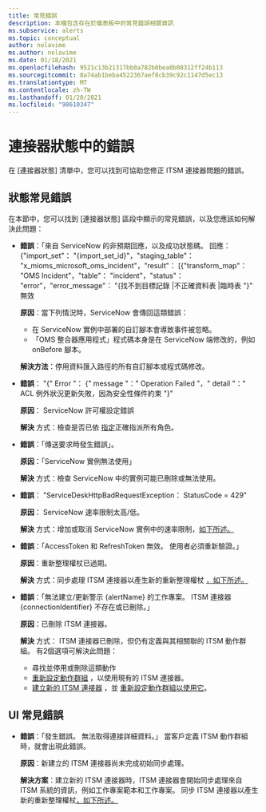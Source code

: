 ```yaml
---
title: 常見錯誤
description: 本檔包含存在於儀表板中的常見錯誤相關資訊
ms.subservice: alerts
ms.topic: conceptual
author: nolavime
ms.author: nolavime
ms.date: 01/18/2021
ms.openlocfilehash: 9521c13b21317bb0a782b0bea0b08312ff24b113
ms.sourcegitcommit: 8a74ab1beba4522367aef8cb39c92c1147d5ec13
ms.translationtype: MT
ms.contentlocale: zh-TW
ms.lasthandoff: 01/20/2021
ms.locfileid: "98610347"
---
```

# <a name="errors-in-the-connector-status"></a>連接器狀態中的錯誤

在 [連接器狀態] 清單中，您可以找到可協助您修正 ITSM 連接器問題的錯誤。

## <a name="status-common-errors"></a>狀態常見錯誤

在本節中，您可以找到 [連接器狀態] 區段中顯示的常見錯誤，以及您應該如何解決此問題：

* **錯誤**：「來自 ServiceNow 的非預期回應，以及成功狀態碼。 回應： {"import_set"： "{import_set_id}"，"staging_table"： "x_mioms_microsoft_oms_incident"，"result"： [{"transform_map"： "OMS Incident"，"table"： "incident"，"status"： "error"，"error_message"： "{找不到目標記錄 |不正確資料表 |臨時表 "}" 無效

    **原因**：當下列情況時，ServiceNow 會傳回這類錯誤：
  * 在 ServiceNow 實例中部署的自訂腳本會導致事件被忽略。
  * 「OMS 整合器應用程式」程式碼本身是在 ServiceNow 端修改的，例如 onBefore 腳本。

  **解決方法**：停用資料匯入路徑的所有自訂腳本或程式碼修改。

* **錯誤**： "{" Error "： {" message "：" Operation Failed "，" detail "：" ACL 例外狀況更新失敗，因為安全性條件約束 "}"

    **原因**： ServiceNow 許可權設定錯誤

    **解決** 方式：檢查是否已依 [指定](itsmc-connections-servicenow.md#install-the-user-app-and-create-the-user-role)正確指派所有角色。

* **錯誤**：「傳送要求時發生錯誤」。

    **原因**：「ServiceNow 實例無法使用」

    **解決** 方式：檢查 ServiceNow 中的實例可能已刪除或無法使用。

* **錯誤**： "ServiceDeskHttpBadRequestException： StatusCode = 429"

    **原因**： ServiceNow 速率限制太高/低。

    **解決** 方式：增加或取消 ServiceNow 實例中的速率限制，[如下所述。](https://docs.servicenow.com/bundle/london-application-development/page/integrate/inbound-rest/task/investigate-rate-limit-violations.html)

* **錯誤**：「AccessToken 和 RefreshToken 無效。 使用者必須重新驗證。」

    **原因**：重新整理權杖已過期。

    **解決** 方式：同步處理 ITSM 連接器以產生新的重新整理權杖 [，如下所述。](./itsmc-resync-servicenow.md)

* **錯誤**：「無法建立/更新警示 {alertName} 的工作專案。 ITSM 連接器 {connectionIdentifier} 不存在或已刪除。」

    **原因**：已刪除 ITSM 連接器。

    **解決** 方式： ITSM 連接器已刪除，但仍有定義與其相關聯的 ITSM 動作群組。 有2個選項可解決此問題：
  * 尋找並停用或刪除這類動作
  * [重新設定動作群組](./itsmc-definition.md#create-itsm-work-items-from-azure-alerts) ，以使用現有的 ITSM 連接器。
  * [建立新的 ITSM 連接器](./itsmc-definition.md#create-an-itsm-connection) ，並 [重新設定動作群組以使用它](itsmc-definition.md#create-itsm-work-items-from-azure-alerts)。

## <a name="ui-common-errors"></a>UI 常見錯誤

* **錯誤**：「發生錯誤。 無法取得連接詳細資料。」 當客戶定義 ITSM 動作群組時，就會出現此錯誤。

    **原因**：新建立的 ITSM 連接器尚未完成初始同步處理。

    **解決方案**：建立新的 ITSM 連接器時，ITSM 連接器會開始同步處理來自 ITSM 系統的資訊，例如工作專案範本和工作專案。 同步 ITSM 連接器以產生新的重新整理權杖[，如下所述。](./itsmc-resync-servicenow.md)
